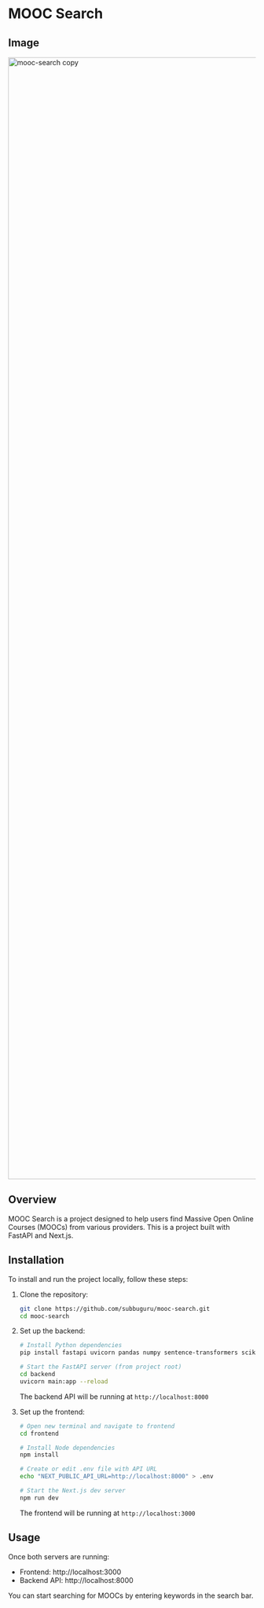 # MOOC Search

## Image

<img width="2284" alt="mooc-search copy" src="https://github.com/user-attachments/assets/330c865f-aa34-473a-8005-43a2e22e3ca5" />

## Overview

MOOC Search is a project designed to help users find Massive Open Online Courses (MOOCs) from various providers. This is a project built with FastAPI and Next.js.

## Installation

To install and run the project locally, follow these steps:

1. Clone the repository:
    ```bash
    git clone https://github.com/subbuguru/mooc-search.git
    cd mooc-search
    ```

2. Set up the backend:
    ```bash
    # Install Python dependencies
    pip install fastapi uvicorn pandas numpy sentence-transformers scikit-learn nltk kaleido

    # Start the FastAPI server (from project root)
    cd backend
    uvicorn main:app --reload
    ```
   The backend API will be running at `http://localhost:8000`

3. Set up the frontend:
    ```bash
    # Open new terminal and navigate to frontend
    cd frontend

    # Install Node dependencies
    npm install

    # Create or edit .env file with API URL
    echo "NEXT_PUBLIC_API_URL=http://localhost:8000" > .env

    # Start the Next.js dev server
    npm run dev
    ```
   The frontend will be running at `http://localhost:3000`

## Usage

Once both servers are running:
- Frontend: http://localhost:3000
- Backend API: http://localhost:8000

You can start searching for MOOCs by entering keywords in the search bar.




